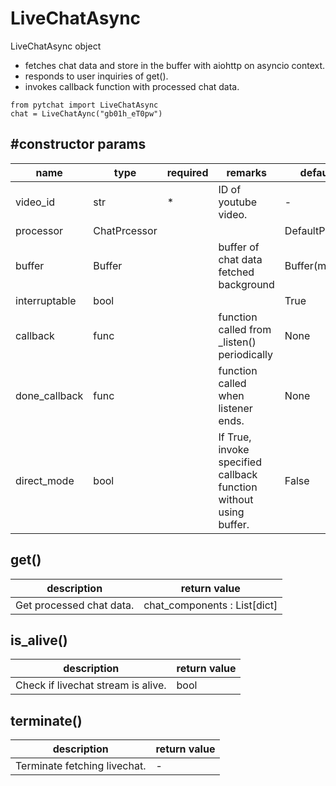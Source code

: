 # LiveChatAsync

LiveChatAsync object 
+ fetches chat data and store in the buffer with aiohttp on asyncio context.
+ responds to user inquiries of get().
+ invokes callback function with processed chat data.
```
from pytchat import LiveChatAsync
chat = LiveChatAync("gb01h_eT0pw")
```
## #constructor params

name|type|required|remarks|default value
---|---|---|---|---
video_id|str|*|ID of youtube video.|-
processor|ChatPrcessor|||DefaultProcessor
buffer|Buffer||buffer of chat data fetched background|Buffer(maxsize=20)
interruptable|bool|||True
callback|func||function called from _listen()  periodically|None
done_callback|func||function called when listener ends.|None
direct_mode|bool| |If True, invoke specified callback function without using buffer.|False

## get()
description|return value
---|---
Get processed chat data.|chat_components : List[dict]

## is_alive()
description|return value
---|---
Check if livechat stream is alive.|bool

## terminate()
description|return value
---|---
Terminate fetching livechat.|-

